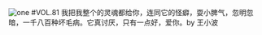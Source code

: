 ![one](http://image.wufazhuce.com/FgjDuk8K14ay7ZHjZlBrc4F-wV4H)
#VOL.81
我把我整个的灵魂都给你，连同它的怪癖，耍小脾气，忽明忽暗，一千八百种坏毛病。它真讨厌，只有一点好，爱你。by 王小波